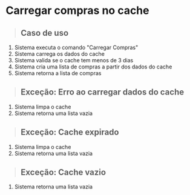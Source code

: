 # Carregar compras no cache 

> ## Caso de uso 
1. Sistema executa o comando "Carregar Compras" 
2. Sistema carrega os dados do cache 
3. Sistema valida se o cache tem menos de 3 dias 
4. Sistema cria uma lista de compras a partir dos dados do cache 
5. Sistema retorna a lista de compras 

> ## Exceção: Erro ao carregar dados do cache 
1. Sistema limpa o cache 
2. Sistema retorna uma lista vazia 

> ## Exceção: Cache expirado 
1. Sistema limpa o cache 
2. Sistema retorna uma lista vazia 

> ## Exceção: Cache vazio 
1. Sistema retorna uma lista vazia 
